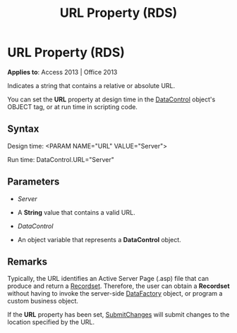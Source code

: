﻿---
title: URL Property (RDS)
TOCTitle: URL Property (RDS)
ms:assetid: 722765dc-f89c-0131-73b1-69c56a795546
ms:mtpsurl: https://msdn.microsoft.com/library/JJ249457(v=office.15)
ms:contentKeyID: 48545603
ms.date: 09/18/2015
mtps_version: v=office.15
---

# URL Property (RDS)


**Applies to**: Access 2013 | Office 2013



Indicates a string that contains a relative or absolute URL.

You can set the **URL** property at design time in the [DataControl](datacontrol-object-rds.md) object's OBJECT tag, or at run time in scripting code.

## Syntax

Design time: \<PARAM NAME="URL" VALUE="Server"\>

Run time: DataControl.URL="Server"

## Parameters

  - *Server*

  - A **String** value that contains a valid URL.

  - *DataControl*

  - An object variable that represents a **DataControl** object.

## Remarks

Typically, the URL identifies an Active Server Page (.asp) file that can produce and return a [Recordset](recordset-object-ado.md). Therefore, the user can obtain a **Recordset** without having to invoke the server-side [DataFactory](datafactory-object-rdsserver.md) object, or program a custom business object.

If the **URL** property has been set, [SubmitChanges](submitchanges-method-rds.md) will submit changes to the location specified by the URL.

